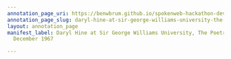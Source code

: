 ```yaml
---
annotation_page_uri: https://benwbrum.github.io/spokenweb-hackathon-development-noterms/annotations/daryl-hine-at-sir-george-williams-university-the-poetry-series-1-december-1967-canvas-1-daryl-hine.json
annotation_page_slug: daryl-hine-at-sir-george-williams-university-the-poetry-series-1-december-1967-canvas-1-daryl-hine
layout: annotation_page
manifest_label: Daryl Hine at Sir George Williams University, The Poetry Series, 1
  December 1967

---
```

